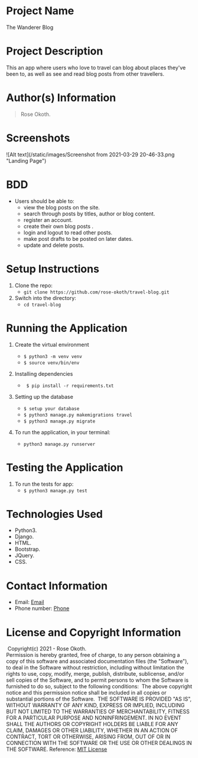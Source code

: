 # Project Name

The Wanderer Blog
​
# Project Description

This an app where users who love to travel can blog about places they've been to, as well as see and read blog posts from other travellers.

# Author(s) Information

> Rose Okoth.
​
# Screenshots

![Alt text](/static/images/Screenshot from 2021-03-29 20-46-33.png "Landing Page")

# BDD

* Users should be able to:
    - view the blog posts on the site.
    - search through posts by titles, author or blog content.
    - register an account.
    - create their own blog posts .
    - login and logout to read other posts.
    - make post drafts to be posted on later dates.
    - update and delete posts.

# Setup Instructions

1. Clone the repo:
   * `git clone https://github.com/rose-okoth/travel-blog.git`
​
1. Switch into the directory:
   * `cd travel-blog`
​
# Running the Application

1. Create the virtual environment
   * ` $ python3 -m venv venv `
   * ` $ source venv/bin/env `

1. Installing dependencies
   * ` $ pip install -r requirements.txt`

1. Setting up the database
    * `$ setup your database`
    * `$ python3 manage.py makemigrations travel`
    * `$ python3 manage.py migrate`

1. To run the application, in your terminal:
    * `python3 manage.py runserver`

# Testing the Application

1. To run the tests for app:
    * `$ python3 manage.py test`
    
# Technologies Used

* Python3.
* Django.
* HTML.
* Bootstrap.
* JQuery.
* CSS.
​
# Contact Information

* Email: [Email](mailto:okoth.rose0@gmail.com)
* Phone number: [Phone](tel:+254712476547)
​
# License and Copyright Information
​
Copyright(c) 2021 - Rose Okoth.  
​
Permission is hereby granted, free of charge, to any person obtaining a copy of this software and associated documentation files (the "Software"), to deal in the Software without restriction, including without limitation the rights to use, copy, modify, merge, publish, distribute, sublicense, and/or sell copies of the Software, and to permit persons to whom the Software is furnished to do so, subject to the following conditions:
​
The above copyright notice and this permission notice shall be included in all copies or substantial portions of the Software.
​
THE SOFTWARE IS PROVIDED "AS IS", WITHOUT WARRANTY OF ANY KIND, EXPRESS OR IMPLIED, INCLUDING BUT NOT LIMITED TO THE WARRANTIES OF MERCHANTABILITY, FITNESS FOR A PARTICULAR PURPOSE AND NONINFRINGEMENT. IN NO EVENT SHALL THE AUTHORS OR COPYRIGHT HOLDERS BE LIABLE FOR ANY CLAIM, DAMAGES OR OTHER LIABILITY, WHETHER IN AN ACTION OF CONTRACT, TORT OR OTHERWISE, ARISING FROM, OUT OF OR IN CONNECTION WITH THE SOFTWARE OR THE USE OR OTHER DEALINGS IN THE SOFTWARE.
​
Reference: [MIT License](https://opensource.org/licenses/MIT)
